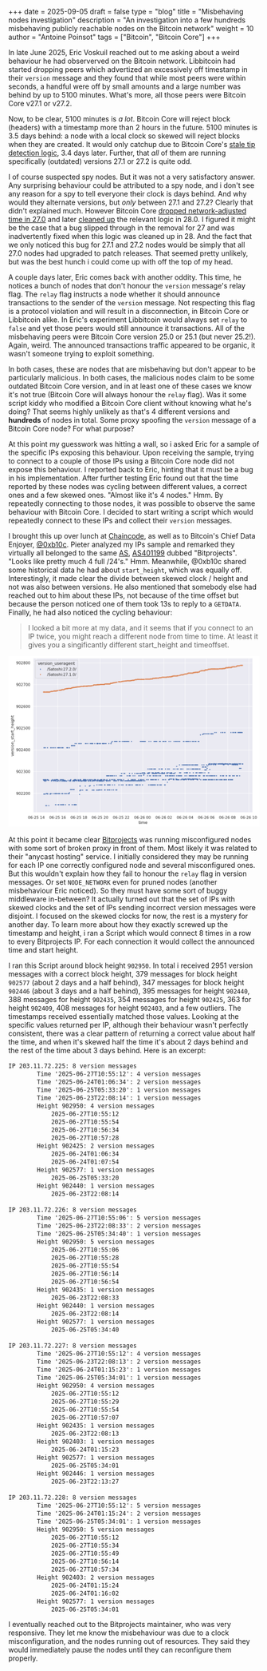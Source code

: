 +++
date = 2025-09-05
draft = false
type = "blog"
title = "Misbehaving nodes investigation"
description = "An investigation into a few hundreds misbehaving publicly reachable nodes on the Bitcoin network"
weight = 10
author = "Antoine Poinsot"
tags = ["Bitcoin", "Bitcoin Core"]
+++

In late June 2025, Eric Voskuil reached out to me asking about a weird behaviour he had observerved
on the Bitcoin network. Libbitcoin had started dropping peers which advertized an excessively off
timestamp in their `version` message and they found that while most peers were within seconds, a
handful were off by small amounts and a large number was behind by up to 5100 minutes.  What's more,
all those peers were Bitcoin Core v27.1 or v27.2.

Now, to be clear, 5100 minutes is *a lot*. Bitcoin Core will reject block (headers) with a timestamp
more than 2 hours in the future. 5100 minutes is 3.5 days behind: a node with a local clock so
skewed will reject blocks when they are created. It would only catchup due to Bitcoin Core's
[stale tip detection logic][stale-tip-logic], 3.4 days later. Further, that *all* of them are
running specifically (outdated) versions 27.1 or 27.2 is quite odd.

I of course suspected spy nodes. But it was not a very satisfactory answer. Any surprising
behaviour could be attributed to a spy node, and i don't see any reason for a spy to tell everyone
their clock is days behind. And why would they alternate versions, but *only* between 27.1 and 27.2?
Clearly that didn't explained much. However Bitcoin Core [dropped network-adjusted time in
27.0][27-net-adjusted-time] and later [cleaned up][stickies-cleanup] the relevant logic in 28.0. I
figured it might be the case that a bug slipped through in the removal for 27 and was inadvertently
fixed when this logic was cleaned up in 28. And the fact that we only noticed this bug for 27.1 and
27.2 nodes would be simply that all 27.0 nodes had upgraded to patch releases. That seemed pretty
unlikely, but was the best hunch i could come up with off the top of my head.

A couple days later, Eric comes back with another oddity. This time, he notices a bunch of nodes
that don't honour the `version` message's relay flag. The `relay` flag instructs a node whether it
should announce transactions to the sender of the `version` message. Not respecting this flag is a
protocol violation and will result in a disconnection, in Bitcoin Core or Libbitcoin alike. In
Eric's experiment Libbitcoin would always set `relay` to `false` and yet those peers would still
announce it transactions. All of the misbehaving peers were Bitcoin Core version 25.0 or 25.1 (but
never 25.2!). Again, weird. The announced transactions traffic appeared to be organic, it wasn't
someone trying to exploit something.

In both cases, these are nodes that are misbehaving but don't appear to be particularly malicious.
In both cases, the malicious nodes claim to be some outdated Bitcoin Core version, and in at least
one of these cases we know it's not true (Bitcoin Core will always honour the `relay` flag). Was it
some script kiddy who modified a Bitcoin Core client without knowing what he's doing? That seems
highly unlikely as that's 4 different versions and **hundreds** of nodes in total. Some proxy
spoofing the `version` message of a Bitcoin Core node? For what purpose?

At this point my guesswork was hitting a wall, so i asked Eric for a sample of the specific IPs
exposing this behaviour. Upon receiving the sample, trying to connect to a couple of those IPs using
a Bitcoin Core node did not expose this behaviour. I reported back to Eric, hinting that it must be
a bug in his implementation. After further testing Eric found out that the time reported by these
nodes was cycling between different values, a correct ones and a few skewed ones. "Almost like it's
4 nodes." Hmm. By repeatedly connecting to those nodes, it was possible to observe the same
behaviour with Bitcoin Core. I decided to start writing a script which would repeatedly connect to
these IPs and collect their `version` messages.

I brought this up over lunch at [Chaincode][chaincode], as well as to Bitcoin's Chief Data Enjoyer,
[@0xb10c][b10c]. Pieter analyzed my IPs sample and remarked they virtually all belonged to the same
[AS][as], [AS401199][as-bitproject] dubbed "Bitprojects". "Looks like pretty much 4 full /24's."
Hmm. Meanwhile, @0xb10c shared some historical data he had about `start_height`, which was equally
off. Interestingly, it made clear the divide between skewed clock / height and not was also between
versions. He also mentioned that somebody else had reached out to him about these IPs, not because
of the time offset but because the person noticed one of them took 13s to reply to a `GETDATA`.
Finally, he had also noticed the cycling behaviour:

> I looked a bit more at my data, and it seems that if you connect to an IP twice, you might reach a
> different node from time to time. At least it gives you a singificantly different start_height and
> timeoffset.

![Historical data about version message from @0xb10c](b10c_historical_start_height.png)

At this point it became clear [Bitprojects][bitprojects-website] was running misconfigured nodes
with some sort of broken proxy in front of them. Most likely it was related to their "anycast
hosting" service. I initially considered they may be running for each IP one correctly configured
node and several misconfigured ones. But this wouldn't explain how they fail to honour the `relay`
flag in version messages. Or set `NODE_NETWORK` even for pruned nodes (another misbehaviour Eric
noticed). So they must have some sort of buggy middleware in-between? It actually turned out that
the set of IPs with skewed clocks and the set of IPs sending incorrect version messages were
disjoint. I focused on the skewed clocks for now, the rest is a mystery for another day. To learn
more about how they exactly screwed up the timestamp and height, i ran a Script which would connect
8 times in a row to every Bitprojects IP. For each connection it would collect the announced time
and start height.

I ran this Script around block height `902950`. In total i received 2951 version messages with a
correct block height, 379 messages for block height `902577` (about 2 days and a half behind), 347
messages for block height `902446` (about 3 days and a half behind), 395 messages for height
`902440`, 388 messages for height `902435`, 354 messages for height `902425`, 363 for height
`902409`, 408 messages for height `902403`, and a few outliers. The timestamps received essentially
matched those values. Looking at the specific values returned per IP, although their behaviour
wasn't perfectly consistent, there was a clear pattern of returning a correct value about half the
time, and when it's skewed half the time it's about 2 days behind and the rest of the time about 3
days behind. Here is an excerpt:

```
IP 203.11.72.225: 8 version messages
        Time '2025-06-27T10:55:12': 4 version messages
        Time '2025-06-24T01:06:34': 2 version messages
        Time '2025-06-25T05:33:20': 1 version messages
        Time '2025-06-23T22:08:14': 1 version messages
        Height 902950: 4 version messages
            2025-06-27T10:55:12
            2025-06-27T10:55:54
            2025-06-27T10:56:34
            2025-06-27T10:57:28
        Height 902425: 2 version messages
            2025-06-24T01:06:34
            2025-06-24T01:07:54
        Height 902577: 1 version messages
            2025-06-25T05:33:20
        Height 902440: 1 version messages
            2025-06-23T22:08:14

IP 203.11.72.226: 8 version messages
        Time '2025-06-27T10:55:06': 5 version messages
        Time '2025-06-23T22:08:33': 2 version messages
        Time '2025-06-25T05:34:40': 1 version messages
        Height 902950: 5 version messages
            2025-06-27T10:55:06
            2025-06-27T10:55:28
            2025-06-27T10:55:54
            2025-06-27T10:56:14
            2025-06-27T10:56:54
        Height 902435: 1 version messages
            2025-06-23T22:08:33
        Height 902440: 1 version messages
            2025-06-23T22:08:14
        Height 902577: 1 version messages
            2025-06-25T05:34:40

IP 203.11.72.227: 8 version messages
        Time '2025-06-27T10:55:12': 4 version messages
        Time '2025-06-23T22:08:13': 2 version messages
        Time '2025-06-24T01:15:23': 1 version messages
        Time '2025-06-25T05:34:01': 1 version messages
        Height 902950: 4 version messages
            2025-06-27T10:55:12
            2025-06-27T10:55:29
            2025-06-27T10:55:54
            2025-06-27T10:57:07
        Height 902435: 1 version messages
            2025-06-23T22:08:13
        Height 902403: 1 version messages
            2025-06-24T01:15:23
        Height 902577: 1 version messages
            2025-06-25T05:34:01
        Height 902446: 1 version messages
            2025-06-23T22:13:27

IP 203.11.72.228: 8 version messages
        Time '2025-06-27T10:55:12': 5 version messages
        Time '2025-06-24T01:15:24': 2 version messages
        Time '2025-06-25T05:34:01': 1 version messages
        Height 902950: 5 version messages
            2025-06-27T10:55:12
            2025-06-27T10:55:34
            2025-06-27T10:55:49
            2025-06-27T10:56:14
            2025-06-27T10:57:34
        Height 902403: 2 version messages
            2025-06-24T01:15:24
            2025-06-24T01:16:02
        Height 902577: 1 version messages
            2025-06-25T05:34:01
```

I eventually reached out to the Bitprojects maintainer, who was very responsive. They let me know
the misbehaviour was due to a clock misconfiguration, and the nodes running out of resources. They
said they would immediately pause the nodes until they can reconfigure them properly.

[27-net-adjusted-time]: https://bitcoincore.org/en/releases/27.0/#p2p-and-network-changes
[stale-tip-logic]: https://github.com/bitcoin/bitcoin/blob/5ad79b203505fe7b867c05139d78e9aa6d662dcc/src/net_processing.cpp#L5241-L5266
[stickies-cleanup]: https://github.com/bitcoin/bitcoin/pull/29623
[b10c]: https://b10c.me
[chaincode]: https://chaincode.com/
[as]: https://en.wikipedia.org/wiki/Autonomous_system_%28Internet%29
[as-bitproject]: https://www.peeringdb.com/net/37635
[bitprojects-website]: https://bitprojects.io/index.html
